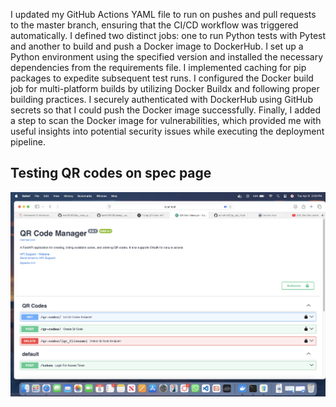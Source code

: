 I updated my GitHub Actions YAML file to run on pushes and pull requests to the master branch, ensuring that the CI/CD workflow was triggered automatically. I defined two distinct jobs: one to run Python tests with Pytest and another to build and push a Docker image to DockerHub. I set up a Python environment using the specified version and installed the necessary dependencies from the requirements file. I implemented caching for pip packages to expedite subsequent test runs. I configured the Docker build job for multi-platform builds by utilizing Docker Buildx and following proper building practices. I securely authenticated with DockerHub using GitHub secrets so that I could push the Docker image successfully. Finally, I added a step to scan the Docker image for vulnerabilities, which provided me with useful insights into potential security issues while executing the deployment pipeline.


## Testing QR codes on spec page

![openapi spec documentation page](images/img1.png)


